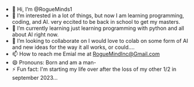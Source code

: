 - 👋 Hi, I’m @RogueMinds1
- 👀 I’m interested in a lot of things, but now I am learning programming, coding, and AI.  very eccited to be back in school to get my masters.
- 🌱 I’m currently learning just learning programming with python and all about AI right now.
- 💞️ I’m looking to collaborate on I would love to colab on some form of AI and new ideas for the way it all works, or could....
- 📫 How to reach me Emial me at RogueMindInc@Gmail.com
- 😄 Pronouns: Born and am a man-
- ⚡ Fun fact: I'm starting my life over after the loss of my other 1/2 in september 2023...

<!---
RogueMinds1/RogueMinds1 is a ✨ special ✨ repository because its `README.md` (this file) appears on your GitHub profile.
You can click the Preview link to take a look at your changes.
--->
